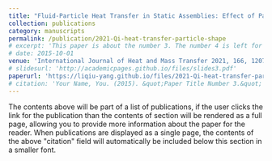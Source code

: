 ```yaml
---
title: "Fluid-Particle Heat Transfer in Static Assemblies: Effect of Particle Shape."
collection: publications
category: manuscripts
permalink: /publication/2021-Qi-heat-transfer-particle-shape
# excerpt: 'This paper is about the number 3. The number 4 is left for future work.'
# date: 2015-10-01
venue: 'International Journal of Heat and Mass Transfer 2021, 166, 120730.'
# slidesurl: 'http://academicpages.github.io/files/slides3.pdf'
paperurl: 'https://liqiu-yang.github.io/files/2021-Qi-heat-transfer-particle-shape.pdf'
# citation: 'Your Name, You. (2015). &quot;Paper Title Number 3.&quot; <i>Journal 1</i>. 1(3).'
---
```


The contents above will be part of a list of publications, if the user clicks the link for the publication than the contents of section will be rendered as a full page, allowing you to provide more information about the paper for the reader. When publications are displayed as a single page, the contents of the above "citation" field will automatically be included below this section in a smaller font.
